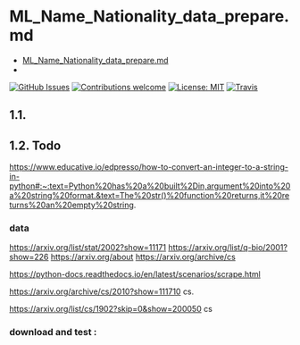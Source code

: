 # ML_Name_Nationality_data_prepare.md
- [ML_Name_Nationality_data_prepare.md](file:///C:/Local/Work/ML_Name/Note/ML_Name_Nationality_data_prepare.md) 
- 

[![GitHub Issues](https://img.shields.io/github/issues/zalandoresearch/flair.svg)](https://github.com/zalandoresearch/flair/issues)
[![Contributions welcome](https://img.shields.io/badge/contributions-welcome-brightgreen.svg)](CONTRIBUTING.md)
[![License: MIT](https://img.shields.io/badge/License-MIT-brightgreen.svg)](https://opensource.org/licenses/MIT)
[![Travis](https://img.shields.io/travis/zalandoresearch/flair.svg)](https://travis-ci.org/zalandoresearch/flair)

## 1.1.

## 1.2. Todo

https://www.educative.io/edpresso/how-to-convert-an-integer-to-a-string-in-python#:~:text=Python%20has%20a%20built%2Din,argument%20into%20a%20string%20format.&text=The%20str()%20function%20returns,it%20returns%20an%20empty%20string.

### data

https://arxiv.org/list/stat/2002?show=11171
https://arxiv.org/list/q-bio/2001?show=226
https://arxiv.org/about
https://arxiv.org/archive/cs

https://python-docs.readthedocs.io/en/latest/scenarios/scrape.html

https://arxiv.org/archive/cs/2010?show=111710
cs.

https://arxiv.org/list/cs/1902?skip=0&show=200050
cs

### download and test :
